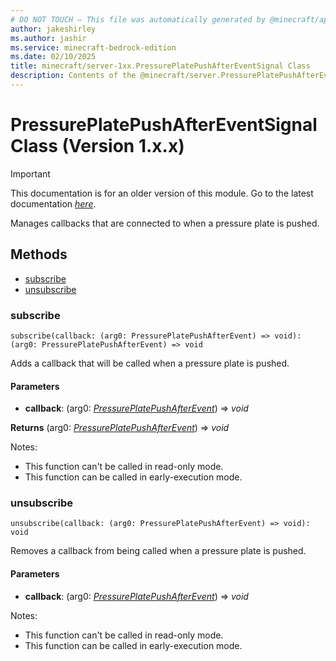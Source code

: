 ```yaml
---
# DO NOT TOUCH — This file was automatically generated by @minecraft/api-docs-generator, to report problems file an issue at https://github.com/Mojang/minecraft-scripting-libraries
author: jakeshirley
ms.author: jashir
ms.service: minecraft-bedrock-edition
ms.date: 02/10/2025
title: minecraft/server-1xx.PressurePlatePushAfterEventSignal Class
description: Contents of the @minecraft/server.PressurePlatePushAfterEventSignal class (Version 1.x.x).
---
```

# PressurePlatePushAfterEventSignal Class (Version 1.x.x)

> [!IMPORTANT]
> This documentation is for an older version of this module. Go to the latest documentation [*here*](../../../scriptapi/minecraft/server/PressurePlatePushAfterEventSignal.md).

Manages callbacks that are connected to when a pressure plate is pushed.

## Methods
- [subscribe](#subscribe)
- [unsubscribe](#unsubscribe)

### **subscribe**
`
subscribe(callback: (arg0: PressurePlatePushAfterEvent) => void): (arg0: PressurePlatePushAfterEvent) => void
`

Adds a callback that will be called when a pressure plate is pushed.

#### **Parameters**
- **callback**: (arg0: [*PressurePlatePushAfterEvent*](PressurePlatePushAfterEvent.md)) => *void*

**Returns** (arg0: [*PressurePlatePushAfterEvent*](PressurePlatePushAfterEvent.md)) => *void*
  
Notes:
- This function can't be called in read-only mode.
- This function can be called in early-execution mode.

### **unsubscribe**
`
unsubscribe(callback: (arg0: PressurePlatePushAfterEvent) => void): void
`

Removes a callback from being called when a pressure plate is pushed.

#### **Parameters**
- **callback**: (arg0: [*PressurePlatePushAfterEvent*](PressurePlatePushAfterEvent.md)) => *void*
  
Notes:
- This function can't be called in read-only mode.
- This function can be called in early-execution mode.
